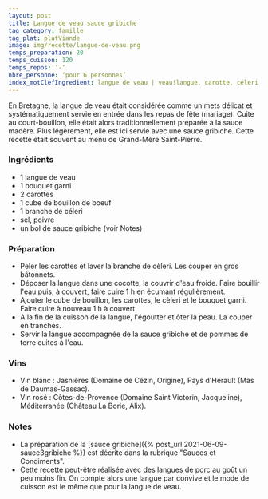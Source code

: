 ```yaml
---
layout: post
title: Langue de veau sauce gribiche
tag_category: famille
tag_plat: platViande
image: img/recette/langue-de-veau.png
temps_preparation: 20
temps_cuisson: 120
temps_repos: ‘-‘
nbre_personne: ‘pour 6 personnes’
index_motClefIngredient: langue de veau | veau!langue, carotte, céleri, sauce gribiche | sauce!gribiche
---
```

En Bretagne, la langue de veau était considérée comme un mets délicat et systématiquement servie en entrée dans les repas de fête (mariage). Cuite au court-bouillon, elle était alors traditionnellement préparée à la sauce madère. Plus légèrement, elle est ici servie avec une sauce gribiche. Cette recette était souvent au menu de Grand-Mère Saint-Pierre.

### Ingrédients
* 1 langue de veau
* 1 bouquet garni
* 2 carottes
* 1 cube de bouillon de boeuf
* 1 branche de céleri
* sel, poivre
* un bol de sauce gribiche (voir Notes)

### Préparation
* Peler les carottes et laver la branche de cèleri. Les couper en gros bâtonnets.
* Déposer la langue dans une cocotte, la couvrir d'eau froide. Faire bouillir l'eau puis, à couvert, faire cuire 1 h en écumant régulièrement.
* Ajouter le cube de bouillon, les carottes, le cèleri et le bouquet garni. Faire cuire à nouveau 1 h à couvert.
* A la fin de la cuisson de la langue, l'égoutter et ôter la peau. La couper en tranches.
* Servir la langue accompagnée de la sauce gribiche et de pommes de terre cuites à l'eau.

### Vins
* Vin blanc : Jasnières	(Domaine de Cézin, Origine), Pays d'Hérault (Mas de Daumas-Gassac).
* Vin rosé : Côtes-de-Provence (Domaine Saint Victorin, Jacqueline), Méditerranée	(Château La Borie, Alix).

### Notes
* La préparation de la [sauce gribiche]({% post_url 2021-06-09-sauce3gribiche %}) est décrite dans la rubrique "Sauces et Condiments".
* Cette recette peut-être réalisée avec des langues de porc au goût un peu moins fin. On compte alors une langue par convive et le mode de cuisson est le même que pour la langue de veau.
